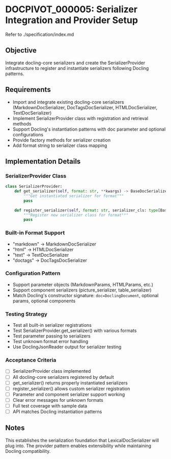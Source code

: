 # DOCPIVOT_000005: Serializer Integration and Provider Setup

Refer to ./specification/index.md

## Objective

Integrate docling-core serializers and create the SerializerProvider infrastructure to register and instantiate serializers following Docling patterns.

## Requirements

- Import and integrate existing docling-core serializers (MarkdownDocSerializer, DocTagsDocSerializer, HTMLDocSerializer, TextDocSerializer)
- Implement SerializerProvider class with registration and retrieval methods
- Support Docling's instantiation patterns with doc parameter and optional configurations
- Provide factory methods for serializer creation
- Add format string to serializer class mapping

## Implementation Details

### SerializerProvider Class
```python
class SerializerProvider:
    def get_serializer(self, format: str, **kwargs) -> BaseDocSerializer:
        """Get instantiated serializer for format"""
        pass
    
    def register_serializer(self, format: str, serializer_cls: type[BaseDocSerializer]):
        """Register new serializer class for format"""
        pass
```

### Built-in Format Support
- "markdown" → MarkdownDocSerializer
- "html" → HTMLDocSerializer  
- "text" → TextDocSerializer
- "doctags" → DocTagsDocSerializer

### Configuration Pattern
- Support parameter objects (MarkdownParams, HTMLParams, etc.)
- Support component serializers (picture_serializer, table_serializer)
- Match Docling's constructor signature: `doc=DoclingDocument`, optional params, optional components

### Testing Strategy
- Test all built-in serializer registrations
- Test SerializerProvider.get_serializer() with various formats
- Test parameter passing to serializers
- Test unknown format error handling
- Use DoclingJsonReader output for serializer testing

### Acceptance Criteria

- [ ] SerializerProvider class implemented
- [ ] All docling-core serializers registered by default  
- [ ] get_serializer() returns properly instantiated serializers
- [ ] register_serializer() allows custom serializer registration
- [ ] Parameter and component serializer support working
- [ ] Clear error messages for unknown formats
- [ ] Full test coverage with sample data
- [ ] API matches Docling instantiation patterns

## Notes

This establishes the serialization foundation that LexicalDocSerializer will plug into. The provider pattern enables extensibility while maintaining Docling compatibility.